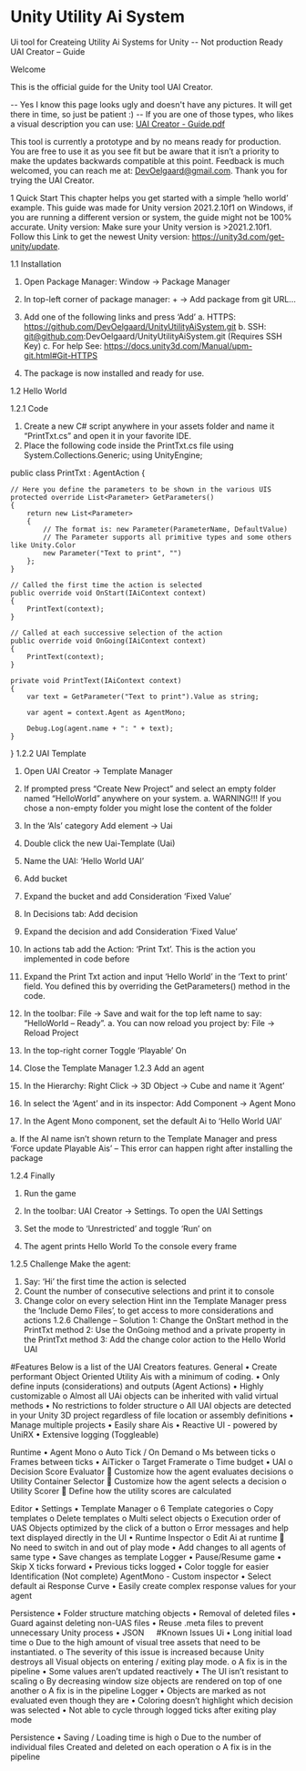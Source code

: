 # Unity Utility Ai System
Ui tool for Createing Utility Ai Systems for Unity -- Not production Ready
UAI Creator – Guide

Welcome

This is the official guide for the Unity tool UAI Creator.

-- Yes I know this page looks ugly and doesn't have any pictures. It will get there in time, so just be patient :)
-- If you are one of those types, who likes a visual description you can use: [UAI Creator - Guide.pdf](https://github.com/DevOelgaard/UnityUtilityAiSystem/files/8715986/UAI.Creator.-.Guide.pdf)

This tool is currently a prototype and by no means ready for production. You are free to use it as you see fit but be aware that it isn’t a priority to make the updates backwards compatible at this point.
Feedback is much welcomed, you can reach me at: DevOelgaard@gmail.com.
Thank you for trying the UAI Creator.


1	Quick Start
This chapter helps you get started with a simple ‘hello world’ example.
This guide was made for Unity version 2021.2.10f1 on Windows, if you are running a different version or system, the guide might not be 100% accurate.
Unity version:
Make sure your Unity version is >2021.2.10f1.
Follow this Link to get the newest Unity version: https://unity3d.com/get-unity/update.

1.1	Installation
1.	Open Package Manager: Window -> Package Manager
 
2.	In top-left corner of package manager: + -> Add package from git URL…
 
3.	Add one of the following links and press ‘Add’
a.	HTTPS: https://github.com/DevOelgaard/UnityUtilityAiSystem.git
b.	SSH: git@github.com:DevOelgaard/UnityUtilityAiSystem.git (Requires SSH Key)
c.	For help See: https://docs.unity3d.com/Manual/upm-git.html#Git-HTTPS 
 
4.	The package is now installed and ready for use.
 


1.2	Hello World

1.2.1	Code
1.	Create a new C# script anywhere in your assets folder and name it “PrintTxt.cs” and open it in your favorite IDE.
2.	Place the following code inside the PrintTxt.cs file
using System.Collections.Generic;
using UnityEngine;

public class PrintTxt : AgentAction
{

    // Here you define the parameters to be shown in the various UIS
    protected override List<Parameter> GetParameters()
    {
        return new List<Parameter>
        {
            // The format is: new Parameter(ParameterName, DefaultValue)
            // The Parameter supports all primitive types and some others like Unity.Color
            new Parameter("Text to print", "")
        };
    }

    // Called the first time the action is selected
    public override void OnStart(IAiContext context)
    {
        PrintText(context);
    }

    // Called at each successive selection of the action
    public override void OnGoing(IAiContext context)
    {
        PrintText(context);
    }

    private void PrintText(IAiContext context)
    {
        var text = GetParameter("Text to print").Value as string;

        var agent = context.Agent as AgentMono;
        
        Debug.Log(agent.name + ": " + text);
    }
}
1.2.2	UAI Template
1.	Open UAI Creator -> Template Manager
 
2.	If prompted press “Create New Project” and select an empty folder named “HelloWorld” anywhere on your system.
a.	WARNING!!! If you chose a non-empty folder you might lose the content of the folder
3.	In the ‘AIs’ category Add element -> Uai
 
4.	Double click the new Uai-Template (Uai)
 
5.	Name the UAI: ‘Hello World UAI’
 
6.	Add bucket
 
7.	Expand the bucket and add Consideration ‘Fixed Value’
 
8.	In Decisions tab: Add decision
 
9.	Expand the decision and add Consideration ‘Fixed Value’
 
10.	In actions tab add the Action: ‘Print Txt’. This is the action you implemented in code before
 
11.	Expand the Print Txt action and input ‘Hello World’ in the ‘Text to print’ field. You defined this by overriding the GetParameters() method in the code.
 
12.	In the toolbar: File -> Save and wait for the top left name to say: “HelloWorld – Ready”.
a.	You can now reload you project by: File -> Reload Project
 

13.	In the top-right corner Toggle ‘Playable’ On
 

14.	Close the Template Manager
1.2.3	Add an agent
1.	In the Hierarchy: Right Click -> 3D Object -> Cube and name it ‘Agent’
 
2.	In select the ‘Agent’ and in its inspector: Add Component -> Agent Mono
 
3.	In the Agent Mono component, set the default Ai to ‘Hello World UAI’
 
a.	If the AI name isn’t shown return to the Template Manager and press ‘Force update Playable Ais’ – This error can happen right after installing the package
 

1.2.4	Finally
1.	Run the game
2.	In the toolbar: UAI Creator -> Settings. To open the UAI Settings
 
3.	Set the mode to ‘Unrestricted’ and toggle ‘Run’ on
 
4.	 The agent prints Hello World To the console every frame
 
1.2.5	Challenge
Make the agent:
1.	Say: ‘Hi’ the first time the action is selected
2.	Count the number of consecutive selections and print it to console
3.	Change color on every selection Hint inn the Template Manager press the ‘Include Demo Files’, to get access to more considerations and actions
1.2.6	Challenge – Solution
1: Change the OnStart method in the PrintTxt method
2: Use the OnGoing method and a private property in the PrintTxt method
3: Add the change color action to the Hello World UAI


#Features
Below is a list of the UAI Creators features. 
General
•	Create performant Object Oriented Utility Ais with a minimum of coding.
•	Only define inputs (considerations) and outputs (Agent Actions)
•	Highly customizable
o	Almost all UAi objects can be inherited with valid virtual methods
•	No restrictions to folder structure
o	All UAI objects are detected in your Unity 3D project regardless of file location or assembly definitions
•	Manage multiple projects
•	Easily share Ais
•	Reactive UI - powered by UniRX
•	Extensive logging (Toggleable) 

Runtime
•	Agent Mono
o	Auto Tick / On Demand
o	Ms between ticks
o	Frames between ticks
•	AiTicker
o	Target Framerate
o	Time budget
•	UAI
o	Decision Score Evaluator
	Customize how the agent evaluates decisions
o	Utility Container Selector
	Customize how the agent selects a decision
o	Utility Scorer
	Define how the utility scores are calculated

Editor
•	Settings
•	Template Manager
o	6 Template categories
o	Copy templates
o	Delete templates
o	Multi select objects
o	Execution order of UAS Objects optimized by the click of a button
o	Error messages and help text displayed directly in the UI
•	Runtime Inspector
o	Edit Ai at runtime 
	No need to switch in and out of play mode
•	Add changes to all agents of same type
•	Save changes as template
	Logger
•	Pause/Resume game
•	Skip X ticks forward
•	Previous ticks logged
•	Color toggle for easier Identification (Not complete)
	AgentMono - Custom inspector
•	Select default ai
	Response Curve
•	Easily create complex response values for your agent

Persistence
•	Folder structure matching objects
•	Removal of deleted files
•	Guard against deleting non-UAS files
•	Reuse .meta files to prevent unnecessary Unity process
•	JSON
 
#Known Issues
Ui
•	Long initial load time
o	Due to the high amount of visual tree assets that need to be instantiated.
o	The severity of this issue is increased because Unity destroys all Visual objects on entering / exiting play mode.
o	A fix is in the pipeline
•	Some values aren’t updated reactively
•	The UI isn’t resistant to scaling
o	By decreasing window size objects are rendered on top of one another
o	A fix is in the pipeline
Logger
•	Objects are marked as not evaluated even though they are
•	Coloring doesn’t highlight which decision was selected
•	Not able to cycle through logged ticks after exiting play mode

Persistence
•	Saving / Loading time is high
o	Due to the number of individual files Created and deleted on each operation
o	A fix is in the pipeline




